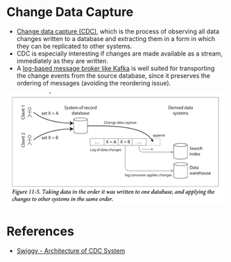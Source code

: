 # Change Data Capture
- [Change data capture (CDC)](https://en.wikipedia.org/wiki/Change_data_capture), which is the process of observing all data changes written to a database and extracting them in a form in which they can be replicated to other systems. 
- CDC is especially interesting if changes are made available as a stream, immediately as they are written.
- A [log-based message broker like Kafka](../../4_MessageBrokers/Readme.md) is well suited for transporting the change events from the source database, since it preserves the ordering of messages (avoiding the reordering issue).

![img.png](assets/cdc.png)

# References
- [Swiggy - Architecture of CDC System](https://bytes.swiggy.com/architecture-of-cdc-system-a975a081691f)